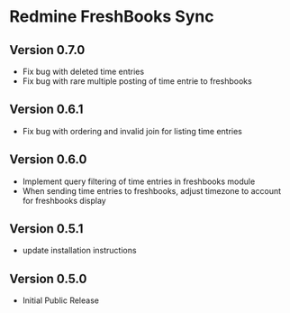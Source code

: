 # Redmine FreshBooks Sync

## Version 0.7.0

* Fix bug with deleted time entries
* Fix bug with rare multiple posting of time entrie to freshbooks

## Version 0.6.1

* Fix bug with ordering and invalid join for listing time entries

## Version 0.6.0

* Implement query filtering of time entries in freshbooks module
* When sending time entries to freshbooks, adjust timezone to account for freshbooks display

## Version 0.5.1

* update installation instructions

## Version 0.5.0

* Initial Public Release
